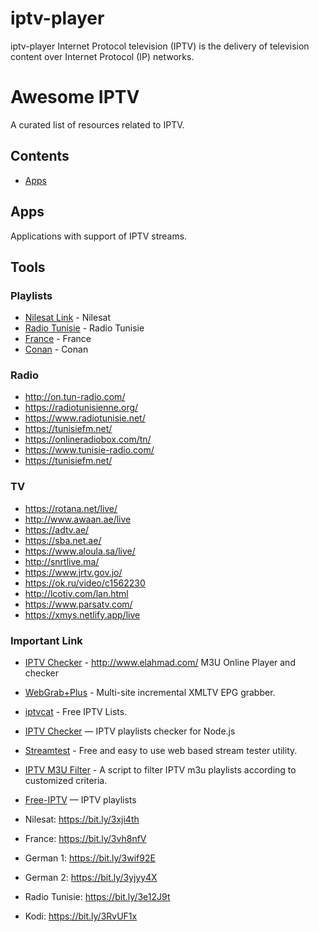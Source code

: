 # iptv-player
iptv-player
Internet Protocol television (IPTV) is the delivery of television content over Internet Protocol (IP) networks.

# Awesome IPTV

A curated list of resources related to IPTV.

## Contents

- [Apps](#apps)

## Apps

Applications with support of IPTV streams.

## Tools

### Playlists
- [Nilesat Link](https://bit.ly/3bupNK7) - Nilesat
- [Radio Tunisie](https://bit.ly/3aneSR7) - Radio Tunisie
- [France](https://bit.ly/3STwJGQ) - France
- [Conan](https://bit.ly/2RsFJ7r) - Conan



### Radio
- http://on.tun-radio.com/
- https://radiotunisienne.org/
- https://www.radiotunisie.net/
- https://tunisiefm.net/
- https://onlineradiobox.com/tn/
- https://www.tunisie-radio.com/
- https://tunisiefm.net/

### TV
- https://rotana.net/live/
- http://www.awaan.ae/live
- https://adtv.ae/
- https://sba.net.ae/
- https://www.aloula.sa/live/
- http://snrtlive.ma/
- https://www.jrtv.gov.jo/
- https://ok.ru/video/c1562230
- http://lcotiv.com/lan.html
- https://www.parsatv.com/
- https://xmys.netlify.app/live

### Important Link
- [IPTV Checker](http://www.elahmad.com/tv/video-player.php) - http://www.elahmad.com/ M3U Online Player and checker
- [WebGrab+Plus](http://www.webgrabplus.com/) - Multi-site incremental XMLTV EPG grabber.
- [iptvcat](https://iptvcat.com/) - Free IPTV Lists.

- [IPTV Checker](https://www.npmjs.com/package/iptv-checker) — IPTV playlists checker for Node.js
- [Streamtest](https://streamtest.in/) - Free and easy to use web based stream tester utility.
- [IPTV M3U Filter](https://github.com/huxuan/iptv-m3u-filter) - A script to filter IPTV m3u playlists according to customized criteria.
- [Free-IPTV](https://github.com/Free-IPTV/Countries) — IPTV playlists


- Nilesat: https://bit.ly/3xji4th 
- France: https://bit.ly/3vh8nfV
- German 1: https://bit.ly/3wif92E
- German 2: https://bit.ly/3yjyy4X
- Radio Tunisie: https://bit.ly/3e12J9t
- Kodi: https://bit.ly/3RvUF1x

